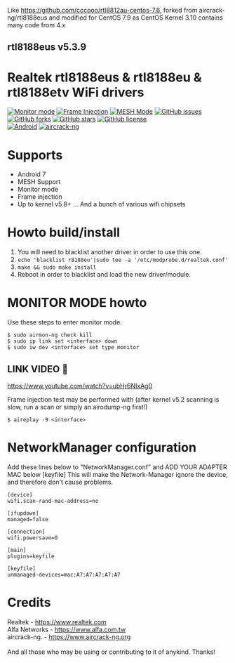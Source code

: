 Like https://github.com/cccooo/rtl8812au-centos-7.6, forked from aircrack-ng/rtl8188eus and modified for CentOS 7.9
as CentOS Kernel 3.10 contains many code from 4.x

## rtl8188eus v5.3.9

# Realtek rtl8188eus &amp; rtl8188eu &amp; rtl8188etv WiFi drivers

[![Monitor mode](https://img.shields.io/badge/monitor%20mode-supported-brightgreen.svg)](#)
[![Frame Injection](https://img.shields.io/badge/frame%20injection-supported-brightgreen.svg)](#)
[![MESH Mode](https://img.shields.io/badge/mesh%20mode-supported-brightgreen.svg)](#)
[![GitHub issues](https://img.shields.io/github/issues/aircrack-ng/rtl8188eus.svg)](https://github.com/aircrack-ng/rtl8188eus/issues)
[![GitHub forks](https://img.shields.io/github/forks/aircrack-ng/rtl8188eus.svg)](https://github.com/aircrack-ng/rtl8188eus/network)
[![GitHub stars](https://img.shields.io/github/stars/aircrack-ng/rtl8188eus.svg)](https://github.com/aircrack-ng/rtl8188eus/stargazers)
[![GitHub license](https://img.shields.io/github/license/aircrack-ng/rtl8812au.svg)](https://github.com/aircrack-ng/rtl8188eus/blob/master/LICENSE)<br>
[![Android](https://img.shields.io/badge/android%20(8)-supported-brightgreen.svg)](#)
[![aircrack-ng](https://img.shields.io/badge/aircrack--ng-supported-blue.svg)](#)


# Supports
* Android 7
* MESH Support
* Monitor mode
* Frame injection
* Up to kernel v5.8+
... And a bunch of various wifi chipsets

# Howto build/install
1. You will need to blacklist another driver in order to use this one.
2. `echo 'blacklist r8188eu'|sudo tee -a '/etc/modprobe.d/realtek.conf'`
3. `make && sudo make install`
4. Reboot in order to blacklist and load the new driver/module.

# MONITOR MODE howto
Use these steps to enter monitor mode.
```
$ sudo airmon-ng check kill
$ sudo ip link set <interface> down
$ sudo iw dev <interface> set type monitor
```

## LINK VIDEO 🐧
https://www.youtube.com/watch?v=ubHr6NIxAg0

Frame injection test may be performed with
(after kernel v5.2 scanning is slow, run a scan or simply an airodump-ng first!)
```
$ aireplay -9 <interface>
```

# NetworkManager configuration
Add these lines below to "NetworkManager.conf" and ADD YOUR ADAPTER MAC below [keyfile]
This will make the Network-Manager ignore the device, and therefore don't cause problems.
```
[device]
wifi.scan-rand-mac-address=no

[ifupdown]
managed=false

[connection]
wifi.powersave=0

[main]
plugins=keyfile

[keyfile]
unmanaged-devices=mac:A7:A7:A7:A7:A7
```

# Credits
Realtek       - https://www.realtek.com<br>
Alfa Networks - https://www.alfa.com.tw<br>
aircrack-ng.  - https://www.aircrack-ng.org<br>
<br>
And all those who may be using or contributing to it of anykind. Thanks!<br>
